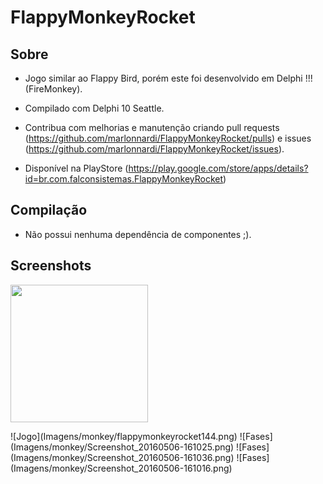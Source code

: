 # FlappyMonkeyRocket

## Sobre

  * Jogo similar ao Flappy Bird, porém este foi desenvolvido em Delphi !!! (FireMonkey).
  
  * Compilado com Delphi 10 Seattle.
  
  * Contribua com melhorias e manutenção criando pull requests (https://github.com/marlonnardi/FlappyMonkeyRocket/pulls) e issues (https://github.com/marlonnardi/FlappyMonkeyRocket/issues).
  
  * Disponível na PlayStore (https://play.google.com/store/apps/details?id=br.com.falconsistemas.FlappyMonkeyRocket)

## Compilação

  * Não possui nenhuma dependência de componentes ;).

## Screenshots

<p align="left">
  <img src="![Jogo]"height="220px" style="margin: 0 auto;"/>
  </a>
</p>
![Jogo](Imagens/monkey/flappymonkeyrocket144.png)
![Fases](Imagens/monkey/Screenshot_20160506-161025.png)
![Fases](Imagens/monkey/Screenshot_20160506-161036.png)
![Fases](Imagens/monkey/Screenshot_20160506-161016.png)
